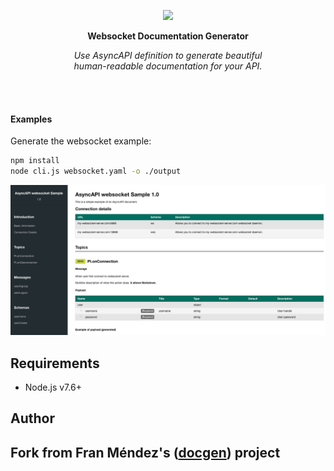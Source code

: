 <p align="center"><img src="logo.png"></p>
<p align="center">
  <strong>Websocket Documentation Generator</strong>
</p>
<p align="center">
  <em>Use AsyncAPI definition to generate beautiful<br>human-readable documentation for your API.</em>
</p>
<br><br>

#### Examples

Generate the websocket example:
```bash
npm install
node cli.js websocket.yaml -o ./output
```

![](screenshot.png)

## Requirements

* Node.js v7.6+

## Author

## Fork from Fran Méndez's ([docgen](https://github.com/asyncapi/docgen)) project
